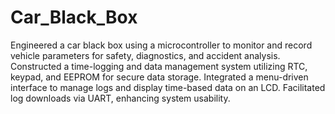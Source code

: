 # Car_Black_Box
Engineered a car black box using a microcontroller to monitor and record vehicle parameters for safety, diagnostics, and accident analysis. Constructed a time-logging and data management system utilizing RTC, keypad, and EEPROM for secure data storage. Integrated a menu-driven interface to manage logs and display time-based data on an LCD. Facilitated log downloads via UART, enhancing system usability.
